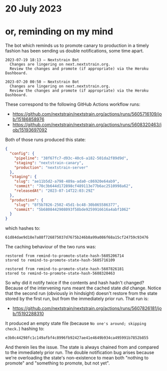 # 20 July 2023
# or, reminding on my mind

The bot which reminds us to promote canary to production in a timely fashion
has been sending us double notifications, some time apart.

    2023-07-19 18:13 — Nextstrain Bot
      Changes are lingering on next.nextstrain.org.
      Review the changes and promote (if appropriate) via the Heroku Dashboard.

    2023-07-20 00:50 — Nextstrain Bot
      Changes are lingering on next.nextstrain.org.
      Review the changes and promote (if appropriate) via the Heroku Dashboard.

These correspond to the following GitHub Actions workflow runs:

  - <https://github.com/nextstrain/nextstrain.org/actions/runs/5605716109/job/15186858976>
  - <https://github.com/nextstrain/nextstrain.org/actions/runs/5608320463/job/15193697092>

Both of those runs produced this state:

```json
{
  "config": {
    "pipeline": "38f67fc7-d93c-40c6-a182-501da2f89d9d",
    "staging": "nextstrain-canary",
    "production": "nextstrain-server"
  },
  "staging": {
    "slug": "ae11b5d2-a798-489a-ada0-c86920e64ab9",
    "commit": "70c3b644d172898cf489113e77b6ac2510998a62",
    "releasedAt": "2023-07-14T22:03:29Z"
  },
  "production": {
    "slug": "8f5b7826-2502-45d1-bc48-30b865586377",
    "commit": "5b6808442908093f58bde9259916616a4abf1062"
  }
}
```

which hashes to:

    61d84dae9d18e7a88f726875037d7675b246b8a99a086f68a15cf24759c93476

The caching behaviour of the two runs was:

    restored from remind-to-promote-state-hash-5605206714
    stored to remind-to-promote-state-hash-5605716109

    restored from remind-to-promote-state-hash-5607826181
    stored to remind-to-promote-state-hash-5608320463

So why did it notify twice if the contents and hash hadn't changed?  Because of
the intervening runs meant the cached state _did_ change.  Notice that the
second run (obviously in hindsight) doesn't restore from the state stored by
the first run, but from the immediately prior run.  That run is:

  - <https://github.com/nextstrain/nextstrain.org/actions/runs/5607826181/job/15192288310>

It produced an empty state file (because `No one's around; skipping check.`)
hashing to:

    e3b0c44298fc1c149afbf4c8996fb92427ae41e4649b934ca495991b7852b855

And therein lies the issue.  The state is always chained from and compared to
the immediately prior run.  The double notification bug arises because we're
overloading the state's non-existence to mean both "nothing to promote" and
"something to promote, but not yet".
